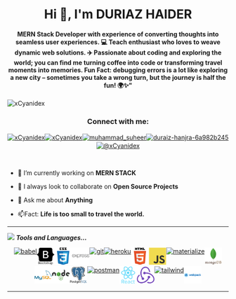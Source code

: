 <h1 align="center">Hi 👋, I'm DURIAZ HAIDER</h1>
<h4 align="center">MERN Stack Developer with  experience of converting thoughts into seamless user experiences. 💻 Teach enthusiast who loves to weave dynamic web solutions. ✈️ Passionate about coding and exploring the world; you can find me turning coffee into code or transforming travel moments into memories. Fun Fact: debugging errors is a lot like exploring a new city – sometimes you take a wrong turn, but the journey is half the fun! 🌍✨"</h4>

<p align="left"> <img src="https://komarev.com/ghpvc/?username=xCyanidex&label=Profile%20views&color=0e75b6&style=flat" alt="xCyanidex" /> </p>
<h3 align="center">Connect with me:</h3>

<p align="center" style="display: flex; flex-wrap: wrap; justify-content: center;">
<a href="https://codepen.io/" target="_blank"><img align="center" src="https://raw.githubusercontent.com/rahuldkjain/github-profile-readme-generator/master/src/images/icons/Social/codepen.svg" alt="xCyanidex" height="30" width="40" /></a>
<a href="https://dev.to" target="_blank"><img align="center" src="https://cdn.jsdelivr.net/npm/simple-icons@3.0.1/icons/dev-dot-to.svg" alt="xCyanidex" height="30" width="40" /></a>
<a href="https://twitter.com/" target="blank"><img align="center" src="https://raw.githubusercontent.com/rahuldkjain/github-profile-readme-generator/master/src/images/icons/Social/twitter.svg" alt="muhammad_suheer" height="30" width="40" /></a>
<a href="https://www.linkedin.com/in/duraiz-hanjra-6a982b245" target="blank"><img align="center" src="https://raw.githubusercontent.com/rahuldkjain/github-profile-readme-generator/master/src/images/icons/Social/linked-in-alt.svg" alt="duraiz-hanjra-6a982b245" height="30" width="40" /></a>
<a href="https://medium.com/" target="blank"><img align="center" src="https://raw.githubusercontent.com/rahuldkjain/github-profile-readme-generator/master/src/images/icons/Social/medium.svg" alt="@xCyanidex" height="30" width="40" /></a>
</p>

<br/>

- 🔭 I’m currently working on **MERN STACK**

- 👯 I always look to collaborate on **Open Source Projects**

- 💬 Ask me about **Anything**

- 📫Fact: **Life is too small to travel the world.**

---

<img src="https://media.giphy.com/media/iY8CRBdQXODJSCERIr/giphy.gif" width="30px">&nbsp;**_Tools and Languages..._**
<br/>


<p align="center" style="display: flex; flex-wrap: wrap; justify-content: center;">
 <a href="https://babeljs.io/" target="_blank"> <img src="https://www.vectorlogo.zone/logos/babeljs/babeljs-icon.svg" alt="babel" width="40" height="40"/> </a>
 <a href="https://getbootstrap.com" target="_blank"> <img src="https://raw.githubusercontent.com/devicons/devicon/master/icons/bootstrap/bootstrap-plain-wordmark.svg" alt="bootstrap" width="40" height="40"/> </a>
 <a href="https://www.w3schools.com/css/" target="_blank"> <img src="https://raw.githubusercontent.com/devicons/devicon/master/icons/css3/css3-original-wordmark.svg" alt="css3" width="40" height="40"/> </a>
 <a href="https://expressjs.com" target="_blank"> <img src="https://raw.githubusercontent.com/devicons/devicon/master/icons/express/express-original-wordmark.svg" alt="express" width="40" height="40"/> </a>
 <a href="https://git-scm.com/" target="_blank"> <img src="https://www.vectorlogo.zone/logos/git-scm/git-scm-icon.svg" alt="git" width="40" height="40"/> </a>
 <a href="https://heroku.com" target="_blank"> <img src="https://www.vectorlogo.zone/logos/heroku/heroku-icon.svg" alt="heroku" width="40" height="40"/> </a>
 <a href="https://www.w3.org/html/" target="_blank"> <img src="https://raw.githubusercontent.com/devicons/devicon/master/icons/html5/html5-original-wordmark.svg" alt="html5" width="40" height="40"/> </a>
 <a href="https://developer.mozilla.org/en-US/docs/Web/JavaScript" target="_blank"> <img src="https://raw.githubusercontent.com/devicons/devicon/master/icons/javascript/javascript-original.svg" alt="javascript" width="40" height="40"/> </a>
 <a href="https://materializecss.com/" target="_blank"> <img src="https://raw.githubusercontent.com/prplx/svg-logos/5585531d45d294869c4eaab4d7cf2e9c167710a9/svg/materialize.svg" alt="materialize" width="40" height="40"/> </a>
 <a href="https://www.mongodb.com/" target="_blank"> <img src="https://raw.githubusercontent.com/devicons/devicon/master/icons/mongodb/mongodb-original-wordmark.svg" alt="mongodb" width="40" height="40"/> </a>
 <a href="https://www.mysql.com/" target="_blank"> <img src="https://raw.githubusercontent.com/devicons/devicon/master/icons/mysql/mysql-original-wordmark.svg" alt="mysql" width="40" height="40"/> </a>
 <a href="https://nodejs.org" target="_blank"> <img src="https://raw.githubusercontent.com/devicons/devicon/master/icons/nodejs/nodejs-original-wordmark.svg" alt="nodejs" width="40" height="40"/> </a>
 <a href="https://www.postgresql.org" target="_blank"> <img src="https://raw.githubusercontent.com/devicons/devicon/master/icons/postgresql/postgresql-original-wordmark.svg" alt="postgresql" width="40" height="40"/> </a>
 <a href="https://postman.com" target="_blank"> <img src="https://www.vectorlogo.zone/logos/getpostman/getpostman-icon.svg" alt="postman" width="40" height="40"/> </a>
 <a href="https://reactjs.org/" target="_blank"> <img src="https://raw.githubusercontent.com/devicons/devicon/master/icons/react/react-original-wordmark.svg" alt="react" width="40" height="40"/> </a>
 <a href="https://redux.js.org" target="_blank"> <img src="https://raw.githubusercontent.com/devicons/devicon/master/icons/redux/redux-original.svg" alt="redux" width="40" height="40"/> </a>
 <a href="https://tailwindcss.com/" target="_blank"> <img src="https://www.vectorlogo.zone/logos/tailwindcss/tailwindcss-icon.svg" alt="tailwind" width="40" height="40"/> </a>
 <a href="https://webpack.js.org" target="_blank"> <img src="https://raw.githubusercontent.com/devicons/devicon/d00d0969292a6569d45b06d3f350f463a0107b0d/icons/webpack/webpack-original-wordmark.svg" alt="webpack" width="40" height="40"/> </a>
 </p>
<hr />
<!-- <p style="disply:flex;" justify-content:center; flex-wrap:wrap; >

<p><img align="left" src="https://github-readme-stats.vercel.app/api/top-langs?username=xcyanidex&show_icons=true&locale=en&layout=compact" alt="xcyanidex" /></p>

<p>&nbsp;<img align="center" src="https://github-readme-stats.vercel.app/api?username=xcyanidex&show_icons=true&locale=en" alt="xcyanidex" /></p>

<p><img align="center" src="https://github-readme-streak-stats.herokuapp.com/?user=xcyanidex&" alt="xcyanidex" /></p>
</p> -->
